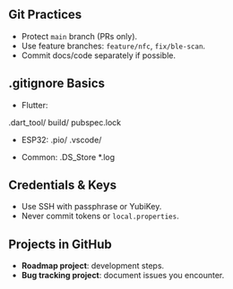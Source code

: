 
## Git Practices
- Protect `main` branch (PRs only).
- Use feature branches: `feature/nfc`, `fix/ble-scan`.
- Commit docs/code separately if possible.

## .gitignore Basics
- Flutter:

.dart_tool/
build/
pubspec.lock

- ESP32:
.pio/
.vscode/

- Common:
.DS_Store
*.log


## Credentials & Keys
- Use SSH with passphrase or YubiKey.
- Never commit tokens or `local.properties`.

## Projects in GitHub
- **Roadmap project**: development steps.
- **Bug tracking project**: document issues you encounter.
